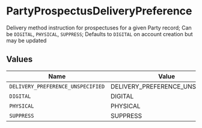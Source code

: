 # PartyProspectusDeliveryPreference

Delivery method instruction for prospectuses for a given Party record; Can be `DIGITAL`, `PHYSICAL`, `SUPPRESS`; Defaults to `DIGITAL` on account creation but may be updated


## Values

| Name                              | Value                             |
| --------------------------------- | --------------------------------- |
| `DELIVERY_PREFERENCE_UNSPECIFIED` | DELIVERY_PREFERENCE_UNSPECIFIED   |
| `DIGITAL`                         | DIGITAL                           |
| `PHYSICAL`                        | PHYSICAL                          |
| `SUPPRESS`                        | SUPPRESS                          |